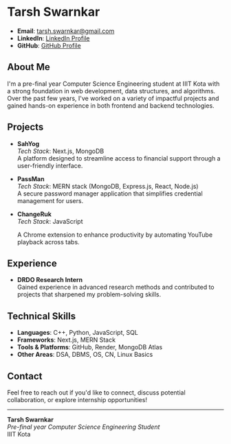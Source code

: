 # Tarsh Swarnkar

- **Email**: [tarsh.swarnkar@gmail.com](mailto:tarsh.swarnkar@gmail.com)
- **LinkedIn**: [LinkedIn Profile](https://www.linkedin.com/in/tarshswarnkar)
- **GitHub**: [GitHub Profile](https://github.com/T1A0R3S2H)

## About Me

I'm a pre-final year Computer Science Engineering student at IIIT Kota with a strong foundation in web development, data structures, and algorithms. Over the past few years, I've worked on a variety of impactful projects and gained hands-on experience in both frontend and backend technologies.

## Projects

- **SahYog**  
  _Tech Stack_: Next.js, MongoDB  
  A platform designed to streamline access to financial support through a user-friendly interface.

- **PassMan**  
  _Tech Stack_: MERN stack (MongoDB, Express.js, React, Node.js)  
  A secure password manager application that simplifies credential management for users.

- **ChangeRuk**  
  _Tech Stack_: JavaScript

  A Chrome extension to enhance productivity by automating YouTube playback across tabs.

## Experience

- **DRDO Research Intern**  
  Gained experience in advanced research methods and contributed to projects that sharpened my problem-solving skills.

## Technical Skills

- **Languages**: C++, Python, JavaScript, SQL
- **Frameworks**: Next.js, MERN Stack
- **Tools & Platforms**: GitHub, Render, MongoDB Atlas
- **Other Areas**: DSA, DBMS, OS, CN, Linux Basics

## Contact

Feel free to reach out if you'd like to connect, discuss potential collaboration, or explore internship opportunities!

---

**Tarsh Swarnkar**  
_Pre-final year Computer Science Engineering Student_  
IIIT Kota
